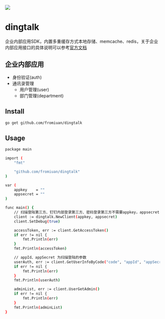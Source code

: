 ![](https://img.alicdn.com/tfs/TB1bB9QKpzqK1RjSZFoXXbfcXXa-576-96.png)



# dingtalk

企业内部应用SDK，内置多重缓存方式本地存储、memcache、redis，关于企业内部应用接口的具体说明可以参考[官方文档](https://ding-doc.dingtalk.com/doc#/serverapi2/gh60vz)

## 企业内部应用

- 身份验证(auth)
- 通讯录管理
  - 用户管理(user)
  - 部门管理(department) 

	
## Install

```bash
go get github.com/fromiuan/dingtalk
```

## Usage

```bash
package main

import (
	"fmt"

	"github.com/fromiuan/dingtalk"
)

var (
	appkey    = ""
	appsecret = ""
)

func main() {
	// 扫描登陆第三方、钉钉内部登录第三方、密码登录第三方不需要appkey，appsecret
	client := dingtalk.NewClient(appkey, appsecret)
	client.SetDebug(true)

	accessToken, err := client.GetAccessToken()
	if err != nil {
		fmt.Println(err)
	}
	fmt.Println(accessToken)

	// appId、appSecret 为扫描登陆的参数
	userAuth, err := client.GetUserInfoByCode("code", "appId", "appSecret")
	if err != nil {
		fmt.Println(err)
	}
	fmt.Println(userAuth)

	adminList, err := client.UserGetAdmin()
	if err != nil {
		fmt.Println(err)
	}
	fmt.Println(adminList)
}
```